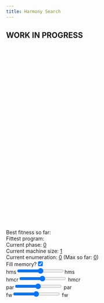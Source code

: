 ```yaml
---
title: Harmony Search
---
```

## WORK IN PROGRESS ##

<div id="harmony_playfield" style="width: 500px; height: 500px;">
</div>

<form action="#" method="get">
 <div>
  Best fitness so far: <a href="#" id="harmony_fitness_display"></a>
 </div>
 <div>
  Fittest program: <a href="#" id="harmony_winner"></a>
 </div>
 <div>
  Current phase: <a href="#" id="harmony_phase">0</a>
 </div>
 <div>
  Current machine size: <a href="#" id="harmony_m">1</a>
 </div>
 <div>
  Current enumeration: <a href="#" id="harmony_this_enum">0</a> (Max so far: <a href="#" id="harmony_enum">0</a>)
 </div>
 <div>
  <label for="#fill">Fill memory?</label><input type="checkbox" id="fill" checked="checked" />
 </div>
 <div>
  <label for="hms">hms</label><input type="range" min="1" max="100" value="" id="hms" />hms
 </div>
 <div>
  <label for="hmcr">hmcr</label><input type="range" min="0" max="10" value="" id="hmcr" />  hmcr
 </div>
 <div>
  <label for="par">par</label><input type="range" min="0" max="10" value="" id="par" />  par
 </div>
 <div>
  <label for="fw">fw</label><input type="range" min="0" max="10" value="" id="fw" />  fw
 </div>
</form>

<script src="/js/jquery.js">
</script>

<script src="/js/jquery_svg.js">
</script>

<script src="/js/underscore.js">
</script>

<script src="/js/optimisation/harmony_ui.js">
</script>
